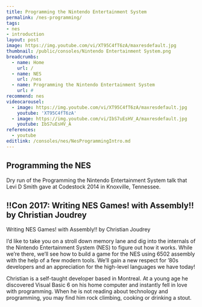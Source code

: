 ```yaml
---
title: Programming the Nintendo Entertainment System
permalink: /nes-programming/
tags:
- nes
- introduction
layout: post
image: https://img.youtube.com/vi/XT95C4fT6zA/maxresdefault.jpg
thumbnail: /public/consoles/Nintendo Entertainment System.png
breadcrumbs:
  - name: Home
    url: /
  - name: NES
    url: /nes
  - name: Programming the Nintendo Entertainment System
    url: #
recommend: nes
videocarousel:
  - image: https://img.youtube.com/vi/XT95C4fT6zA/maxresdefault.jpg
    youtube: 'XT95C4fT6zA'
  - image: https://img.youtube.com/vi/IbS7uEsHV_A/maxresdefault.jpg
    youtube: IbS7uEsHV_A
references:
  - youtube
editlink: /consoles/nes/NesProgrammingIntro.md
---
```

## Programming the NES
Dry run of the Programming the Nintendo Entertainment System talk that Levi D Smith gave at Codestock 2014 in Knoxville, Tennessee.

## !!Con 2017: Writing NES Games! with Assembly!! by Christian Joudrey
Writing NES Games! with Assembly!! by Christian Joudrey

I’d like to take you on a stroll down memory lane and dig into the internals of the Nintendo Entertainment System (NES) to figure out how it works. While we’re there, we’ll see how to build a game for the NES using 6502 assembly with the help of a few modern tools. We’ll gain a new respect for ’80s developers and an appreciation for the high-level languages we have today!

Christian is a self-taught developer based in Montreal. At a young age he discovered Visual Basic 6 on his home computer and instantly fell in love with programming. When he is not reading about technology and programming, you may find him rock climbing, cooking or drinking a stout.
